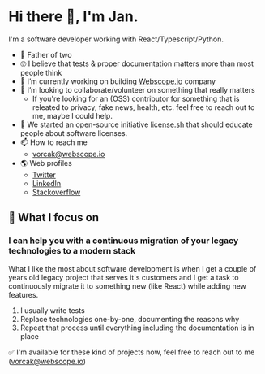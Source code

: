 # Hi there 👋, I'm Jan.

I'm a software developer working with React/Typescript/Python.

- 👨 Father of two
- 🤓 I believe that tests & proper documentation matters more than most people think
- 👷 I’m currently working on building [Webscope.io](https://webscope.io) company
- 👯 I’m looking to collaborate/volunteer on something that really matters
  - If you're looking for an (OSS) contributor for something that is releated to privacy, fake news, health, etc. feel free to reach out to me, maybe I could help.
- 🌱 We started an open-source initiative [license.sh](https://license.sh) that should educate people about software licenses.
- 📫 How to reach me
  - vorcak@webscope.io
- 🌎 Web profiles
  - [Twitter](https://twitter.com/janvorcak)
  - [LinkedIn](https://www.linkedin.com/in/j%C3%A1n-vor%C4%8D%C3%A1k-a5b18a6a/)
  - [Stackoverflow](https://stackoverflow.com/users/786284/jan-vorcak)
  


## 🤝 What I focus on

### I can help you with a continuous migration of your legacy technologies to a modern stack

What I like the most about software development is when I get a couple of years old legacy project that serves it's customers and I get a task to continuously migrate it to something new (like React) while adding new features.

1. I usually write tests
2. Replace technologies one-by-one, documenting the reasons why
3. Repeat that process until everything including the documentation is in place

✅ I'm available for these kind of projects now, feel free to reach out to me (vorcak@webscope.io)

